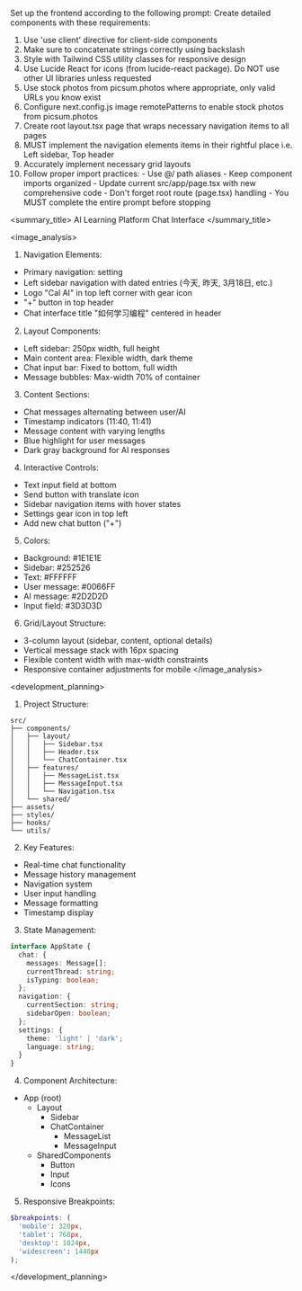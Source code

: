 Set up the frontend according to the following prompt:
  <frontend-prompt>
  Create detailed components with these requirements:
  1. Use 'use client' directive for client-side components
  2. Make sure to concatenate strings correctly using backslash
  3. Style with Tailwind CSS utility classes for responsive design
  4. Use Lucide React for icons (from lucide-react package). Do NOT use other UI libraries unless requested
  5. Use stock photos from picsum.photos where appropriate, only valid URLs you know exist
  6. Configure next.config.js image remotePatterns to enable stock photos from picsum.photos
  7. Create root layout.tsx page that wraps necessary navigation items to all pages
  8. MUST implement the navigation elements items in their rightful place i.e. Left sidebar, Top header
  9. Accurately implement necessary grid layouts
  10. Follow proper import practices:
     - Use @/ path aliases
     - Keep component imports organized
     - Update current src/app/page.tsx with new comprehensive code
     - Don't forget root route (page.tsx) handling
     - You MUST complete the entire prompt before stopping
  </frontend-prompt>

  <summary_title>
AI Learning Platform Chat Interface
</summary_title>

<image_analysis>
1. Navigation Elements:
- Primary navigation: setting
- Left sidebar navigation with dated entries (今天, 昨天, 3月18日, etc.)
- Logo "Cal AI" in top left corner with gear icon
- "+" button in top header
- Chat interface title "如何学习编程" centered in header

2. Layout Components:
- Left sidebar: 250px width, full height
- Main content area: Flexible width, dark theme
- Chat input bar: Fixed to bottom, full width
- Message bubbles: Max-width 70% of container

3. Content Sections:
- Chat messages alternating between user/AI
- Timestamp indicators (11:40, 11:41)
- Message content with varying lengths
- Blue highlight for user messages
- Dark gray background for AI responses

4. Interactive Controls:
- Text input field at bottom
- Send button with translate icon
- Sidebar navigation items with hover states
- Settings gear icon in top left
- Add new chat button ("+")

5. Colors:
- Background: #1E1E1E
- Sidebar: #252526
- Text: #FFFFFF
- User message: #0066FF
- AI message: #2D2D2D
- Input field: #3D3D3D

6. Grid/Layout Structure:
- 3-column layout (sidebar, content, optional details)
- Vertical message stack with 16px spacing
- Flexible content width with max-width constraints
- Responsive container adjustments for mobile
</image_analysis>

<development_planning>
1. Project Structure:
```
src/
├── components/
│   ├── layout/
│   │   ├── Sidebar.tsx
│   │   ├── Header.tsx
│   │   └── ChatContainer.tsx
│   ├── features/
│   │   ├── MessageList.tsx
│   │   ├── MessageInput.tsx
│   │   └── Navigation.tsx
│   └── shared/
├── assets/
├── styles/
├── hooks/
└── utils/
```

2. Key Features:
- Real-time chat functionality
- Message history management
- Navigation system
- User input handling
- Message formatting
- Timestamp display

3. State Management:
```typescript
interface AppState {
  chat: {
    messages: Message[];
    currentThread: string;
    isTyping: boolean;
  };
  navigation: {
    currentSection: string;
    sidebarOpen: boolean;
  };
  settings: {
    theme: 'light' | 'dark';
    language: string;
  }
}
```

4. Component Architecture:
- App (root)
  - Layout
    - Sidebar
    - ChatContainer
      - MessageList
      - MessageInput
  - SharedComponents
    - Button
    - Input
    - Icons

5. Responsive Breakpoints:
```scss
$breakpoints: (
  'mobile': 320px,
  'tablet': 768px,
  'desktop': 1024px,
  'widescreen': 1440px
);
```
</development_planning>